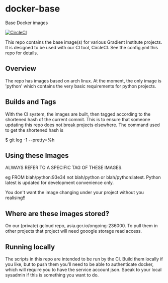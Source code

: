 # docker-base
Base Docker images

[![CircleCI](https://circleci.com/gh/gradientinstitute/docker-base.svg?style=svg)](https://circleci.com/gh/gradientinstitute/docker-base)


This repo contains the base image(s) for various Gradient Institute projects.
It is designed to be used with our CI tool, CircleCI. See the config.yml this
repo for details.


## Overview

The repo has images based on arch linux. At the moment, the only image is
'python' which contains the very basic requirements for python projects.

## Builds and Tags

With the CI system, the images are built, then tagged according to the
shortened hash of the current commit. This is to ensure that someone updating
this repo does not break projects elsewhere. The command used to get the
shortened hash is

  $ git log -1 --pretty=%h

## Using these Images

ALWAYS REFER TO A SPECIFIC TAG OF THESE IMAGES.

eg FROM blah/python:93e34 not blah/python or blah/python:latest. Python latest
is updated for development convenience only.

You don't want the image changing under your project without you realising!!


## Where are these images stored?

On our (private) gcloud repo, asia.gcr.io/ongoing-236000. To pull them in other 
projects that project will need gooogle storage read access.


## Running locally

The scripts in this repo are intended to be run by the CI. Build them locally if
you like, but to push them you'll need to be able to authenticate docker, which
will require you to have the service account json. Speak to your local sysadmin
if this is something you want to do.
